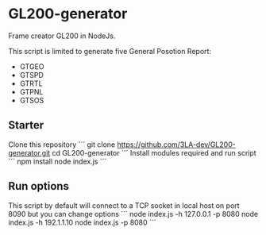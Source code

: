 # GL200-generator
Frame creator GL200 in NodeJs.

This script is limited to generate five General Posotion Report:
- GTGEO
- GTSPD
- GTRTL
- GTPNL
- GTSOS

## Starter
Clone this repository
´´´
git clone https://github.com/3LA-dev/GL200-generator.git
cd GL200-generator
´´´
Install modules required and run script
´´´
npm install
node index.js
´´´
## Run options
This script by default will connect to a TCP socket in local host on port 8090 but you can change options
´´´
node index.js -h 127.0.0.1 -p 8080
node index.js -h 192.1.1.10
node index.js -p 8080
´´´